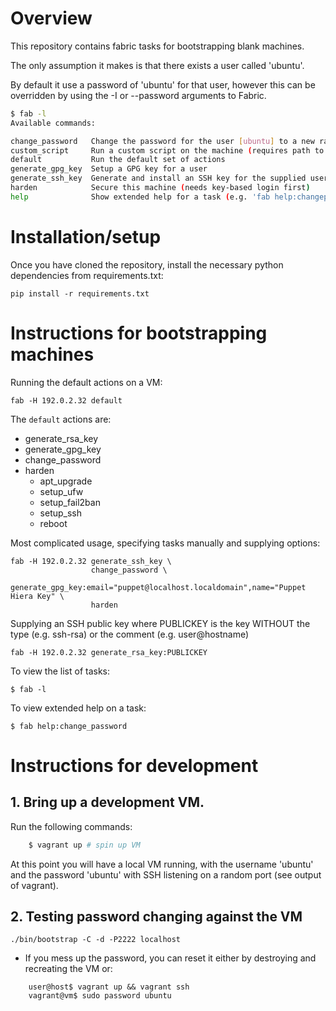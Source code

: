 # Overview

This repository contains fabric tasks for bootstrapping blank machines.

The only assumption it makes is that there exists a user called 'ubuntu'.

By default it use a password of 'ubuntu' for that user, however this can be
overridden by using the -I or --password arguments to Fabric.

```sh
$ fab -l
Available commands:

change_password   Change the password for the user [ubuntu] to a new random one
custom_script     Run a custom script on the machine (requires path to script)
default           Run the default set of actions
generate_gpg_key  Setup a GPG key for a user
generate_ssh_key  Generate and install an SSH key for the supplied user [ubuntu]
harden            Secure this machine (needs key-based login first)
help              Show extended help for a task (e.g. 'fab help:changepassword')
```

# Installation/setup

Once you have cloned the repository, install the necessary python
dependencies from requirements.txt:

    pip install -r requirements.txt

# Instructions for bootstrapping machines

Running the default actions on a VM:

    fab -H 192.0.2.32 default

The `default` actions are:
 - generate_rsa_key
 - generate_gpg_key
 - change_password
 - harden
   - apt_upgrade
   - setup_ufw
   - setup_fail2ban
   - setup_ssh
   - reboot

Most complicated usage, specifying tasks manually and supplying options:

    fab -H 192.0.2.32 generate_ssh_key \
                      change_password \
                      generate_gpg_key:email="puppet@localhost.localdomain",name="Puppet Hiera Key" \
                      harden

Supplying an SSH public key where PUBLICKEY is the key WITHOUT the type (e.g. ssh-rsa) or the comment (e.g. user@hostname)

    fab -H 192.0.2.32 generate_rsa_key:PUBLICKEY

To view the list of tasks:

    $ fab -l

To view extended help on a task:

    $ fab help:change_password

# Instructions for development

## 1. Bring up a development VM.

Run the following commands:

```sh
    $ vagrant up # spin up VM
```

At this point you will have a local VM running, with the username 'ubuntu' and the password 'ubuntu'
with SSH listening on a random port (see output of vagrant).

## 2. Testing password changing against the VM

    ./bin/bootstrap -C -d -P2222 localhost

- If you mess up the password, you can reset it either by destroying and recreating the VM or:

```
    user@host$ vagrant up && vagrant ssh
    vagrant@vm$ sudo password ubuntu
```
